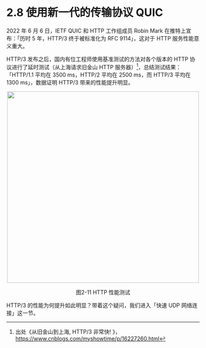 # 2.8 使用新一代的传输协议 QUIC

2022 年 6 月 6 日，IETF QUIC 和 HTTP 工作组成员 Robin Mark 在推特上宣布：「历时 5 年，HTTP/3 终于被标准化为 RFC 9114」，这对于 HTTP 服务性能意义重大。

HTTP/3 发布之后，国内有位工程师使用基准测试的方法对各个版本的 HTTP 协议进行了延时测试（从上海请求旧金山 HTTP 服务器）[^1]，总结测试结果：「HTTP/1.1 平均在 3500 ms，HTTP/2 平均在 2500 ms，而 HTTP/3 平均在 1300 ms」，数据证明 HTTP/3 带来的性能提升明显。

<div  align="center">
	<img src="../assets/http3.png" width = "500"  align=center />
	<p>图2-11 HTTP 性能测试</p>
</div> 

HTTP/3 的性能为何提升如此明显？带着这个疑问，我们进入「快速 UDP 网络连接」这一节。

[^1]: 出处《从旧金山到上海, HTTP/3 非常快! 》，https://www.cnblogs.com/myshowtime/p/16227260.html